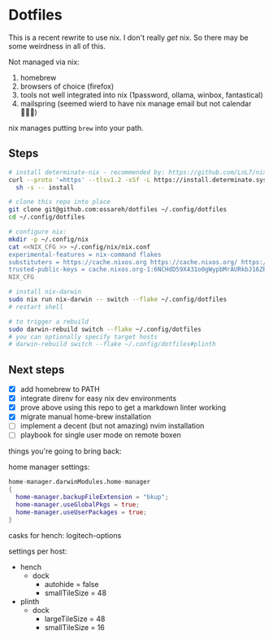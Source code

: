 # Dotfiles

This is a recent rewrite to use nix. I don't really _get_ nix. So there may be some weirdness in
all of this.

Not managed via nix:

1. homebrew
2. browsers of choice (firefox)
3. tools not well integrated into nix (1password, ollama, winbox, fantastical)
4. mailspring (seemed wierd to have nix manage email but not calendar 🤷🏻‍♂️)

nix manages putting `brew` into your path.

## Steps

```sh
# install determinate-nix - recommended by: https://github.com/LnL7/nix-darwin
curl --proto '=https' --tlsv1.2 -sSf -L https://install.determinate.systems/nix | \
  sh -s -- install

# clone this repo into place
git clone git@github.com:ossareh/dotfiles ~/.config/dotfiles
cd ~/.config/dotfiles

# configure nix:
mkdir -p ~/.config/nix
cat <<NIX_CFG >> ~/.config/nix/nix.conf
experimental-features = nix-command flakes
substituters = https://cache.nixos.org https://cache.nixos.org/ https://ossareh.cachix.org
trusted-public-keys = cache.nixos.org-1:6NCHdD59X431o0gWypbMrAURkbJ16ZPMQFGspcDShjY= ossareh.cachix.org-1:qk9AlH0oG2y7Cw2TonUjE6Ji8RnLNUSrU+nFhIYQ8IM=
NIX_CFG

# install nix-darwin
sudo nix run nix-darwin -- switch --flake ~/.config/dotfiles
# restart shell

# to trigger a rebuild
sudo darwin-rebuild switch --flake ~/.config/dotfiles
# you can optionally specify target hosts
# darwin-rebuild switch --flake ~/.config/dotfiles#plinth
```

## Next steps

- [x] add homebrew to PATH
- [x] integrate direnv for easy nix dev environments
- [x] prove above using this repo to get a markdown linter working
- [x] migrate manual home-brew installation
- [ ] implement a decent (but not amazing) nvim installation
- [ ] playbook for single user mode on remote boxen

things you're going to bring back:

home manager settings:

```nix
home-manager.darwinModules.home-manager
{
  home-manager.backupFileExtension = "bkup";
  home-manager.useGlobalPkgs = true;
  home-manager.useUserPackages = true;
}
```

casks for hench: logitech-options

settings per host:

- hench
  - dock
    - autohide = false
    - smallTileSize = 48
- plinth
  - dock
    - largeTileSize = 48
    - smallTileSize = 16
